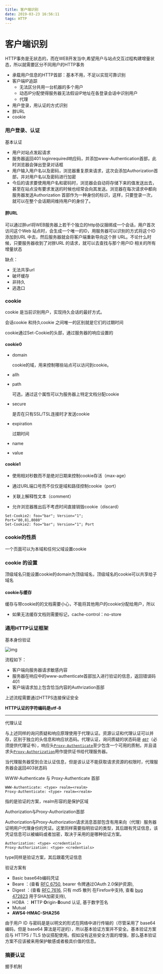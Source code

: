 ```yaml
---
title: 客户端识别
date: 2019-03-23 16:56:11
tags: HTTP
---
```


# 客户端识别

HTTP事务是无状态的，而在WEB开发当中,希望用户与站点交互过程构建增量状态，所以就需要区分不同用户的HTTP事务

- 承载用户信息的HTTP首部：基本不用，不足以实现可靠识别
- 客户端IP追踪
  - 无法区分共用一台机器的多个用户
  - 动态IP分配使得服务器无法假设IP地址在各登录会话中识别用户
  - 代理
- 用户登录，用认证的方式识别
- 胖URL
- cookie

### 用户登录、认证

基本认证

- 用户对站点发起请求
- 服务器返回401 loginrequired响应码，并添加www-Authentication首部，此时浏览器会弹出登录对话框
- 用户输入用户名以及密码，浏览器重复原来请求，这次会添加Authorization首部，并对用户名以及密码进行加密
- 今后的请求要使用用户名和密码时，浏览器会自动将存储下来的值发送出去，甚至在站点没有要求发送的时候也经常会向其发送。浏览器在每次请求中都向服务器发送Authorization 首部作为一种身份的标识，这样，只要登录一次，就可以在整个会话期间维持用户的身份了。

#### 胖URL

可以通过胖url将WEB服务器上若干个独立的http协议捆绑成一个会话，用户首次访问这个Web 站点时，会生成一个唯一的ID，用服务器可以识别的方式将这个ID 添加到URL 中去，然后服务器就会将客户端重新导向这个胖
URL。不论什么时候，只要服务器收到了对胖URL 的请求，就可以去查找与那个用户ID 相关的所有增量状态

缺点：

- 无法共享url
- 破坏缓存
- 非持久
- 逃逸口

### cookie

cookie 是当前识别用户，实现持久会话的最好方式。

会话cookie 和持久cookie 之间唯一的区别就是它们的过期时间

cookie通过Set-Cookie的头部，通过服务器的响应设置的

#### cookie0

- domain

  cookie的域，用来控制哪些站点可以访问到cookie。

- allh

- path

  可选，通过这个属性可以为服务器上特定文档分配cookie

- secure

  是否在只有SSL/TSL连接时才发送cookie

- expiration

  过期时间

- name

- value

#### cookie1

- 使用相对秒数而不是绝对日期来控制cookie存活（max-age）

- 通过URL端口号而不仅仅是域和路径控制cookie（port）
- 关联上解释性文本（comment）
- 允许浏览器推出后不考虑时间直接销毁cookie（discard）

~~~http
Set-Cookie2: foo="bar"; Version="1"; 
Port="80,81,8080"
Set-Cookie2: foo="bar"; Version="1"; Port
~~~



### cookie的性质

一个页面可以为本域和任何父域设置cookie

### cookie 的设置

顶级域名只能设置cookie的domain为顶级域名，顶级域名的cookie可以共享给子域名

#### cookie与缓存

缓存与带cookie的的文档需要小心，不能将其他用户的cookie分配给用户，所以

- 如果无法缓存文档则需要标记，cache-control：no-store



### 通用HTTP认证框架

基本身份验证

![img](https://mdn.mozillademos.org/files/14689/HTTPAuth.png)



流程如下：

- 客户端向服务器请求敏感内容
- 服务器在响应中的www-authenticate首部加入进行验证的信息，返回错误码401
- 客户端请求加上包含恰当内容的Authrization首部

上述流程需要通过HTTPS连接保证安全

**HTTP认证的字符编码是utf-8**  

-----

代理认证

与上述同样的询问质疑和响应原理使用于代理认证。资源认证和代理认证可以并存，区别于独立的头信息和响应状态码。代理认证，询问质疑的状态码是 [`407`](https://developer.mozilla.org/zh-CN/docs/Web/HTTP/Status/407)（必须提供代理证书），响应头[`Proxy-Authenticate`](https://developer.mozilla.org/zh-CN/docs/Web/HTTP/Headers/Proxy-Authenticate)至少包含一个可用的质制，并且请求头[`Proxy-Authorization`](https://developer.mozilla.org/zh-CN/docs/Web/HTTP/Headers/Proxy-Authorization)用作提供证书给代理服务器。

当代理服务器受到合法认证信息，但是该认证不能获取请求资源的权限时，代理服务器会返回403状态码

WWW-Authenticate 与 Proxy-Authenticate 首部

~~~http
WWW-Authenticate: <type> realm=<realm>
Proxy-Authenticate: <type> realm=<realm>
~~~

<type> 指的是验证的方案，realm形容的是保护区域

Authorization与Proxy-Authorization首部

Authorization与Proxy-Authorization请求消息首部包含有用来向（代理）服务器证明用户代理身份的凭证。这里同样需要指明验证的类型，其后跟有凭证信息，该凭证信息可以被编码或者加密，取决于采用的是哪种验证方案。

```
Authorization: <type> <credentials>
Proxy-Authorization: <type> <credentials>
```

type同样是验证方案，其后跟着凭证信息

验证方案有

- Basic  base64b编码凭证
- Beare ：(查看 [RFC 6750](https://tools.ietf.org/html/rfc6750), bearer 令牌通过OAuth 2.0保护资源),
- Digest ：(查看 [RFC 7616](https://tools.ietf.org/html/rfc7616), 只有 md5 散列 在Firefox中支持, 查看 [bug 472823](https://bugzilla.mozilla.org/show_bug.cgi?id=472823) 用于SHA加密支持),
- HOBA ： **H**TTP **O**rigin-**B**ound 认证, 基于数字签名
- Mutual
- **AWS4-HMAC-SHA256**

由于用户 ID 与密码是是以明文的形式在网络中进行传输的（尽管采用了 base64 编码，但是 base64 算法是可逆的），所以基本验证方案并不安全。基本验证方案应与 HTTPS / TLS 协议搭配使用。假如没有这些安全方面的增强，那么基本验证方案不应该被来用保护敏感或者极具价值的信息。



### 摘要认证

握手机制